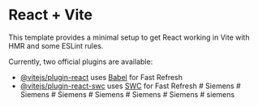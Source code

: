 # React + Vite

This template provides a minimal setup to get React working in Vite with HMR and some ESLint rules.

Currently, two official plugins are available:

- [@vitejs/plugin-react](https://github.com/vitejs/vite-plugin-react/blob/main/packages/plugin-react/README.md) uses [Babel](https://babeljs.io/) for Fast Refresh
- [@vitejs/plugin-react-swc](https://github.com/vitejs/vite-plugin-react-swc) uses [SWC](https://swc.rs/) for Fast Refresh
#   S i e m e n s  
 #   S i e m e n s  
 #   S i e m e n s  
 #   S i e m e n s  
 #   S i e m e n s  
 #   S i e m e n s  
 #   s i e m e n s  
 